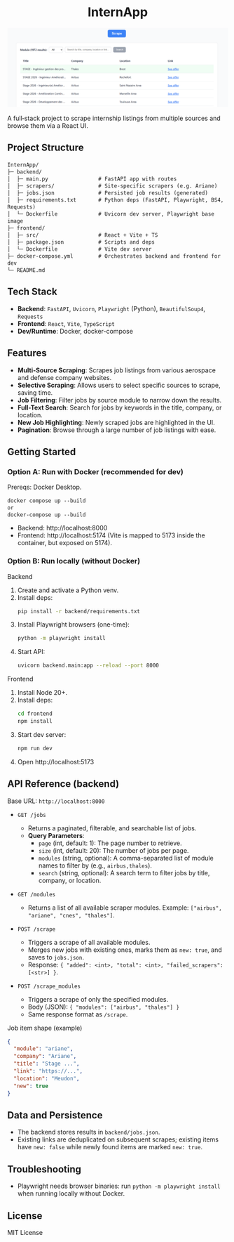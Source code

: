 <h1 align="center">InternApp</h1>

<p align="center">
  <img src="./assets/screenshot.png" alt="InternApp" width="900"/>
</p>

A full‑stack project to scrape internship listings from multiple sources and browse them via a React UI.

## Project Structure

```
InternApp/
├─ backend/
│  ├─ main.py                # FastAPI app with routes
│  ├─ scrapers/              # Site-specific scrapers (e.g. Ariane)
│  ├─ jobs.json              # Persisted job results (generated)
│  ├─ requirements.txt       # Python deps (FastAPI, Playwright, BS4, Requests)
│  └─ Dockerfile             # Uvicorn dev server, Playwright base image
├─ frontend/
│  ├─ src/                   # React + Vite + TS
│  ├─ package.json           # Scripts and deps
│  └─ Dockerfile             # Vite dev server
├─ docker-compose.yml        # Orchestrates backend and frontend for dev
└─ README.md
```

## Tech Stack

- **Backend**: `FastAPI`, `Uvicorn`, `Playwright` (Python), `BeautifulSoup4`, `Requests`
- **Frontend**: `React`, `Vite`, `TypeScript`
- **Dev/Runtime**: Docker, docker-compose

## Features

- **Multi-Source Scraping**: Scrapes job listings from various aerospace and defense company websites.
- **Selective Scraping**: Allows users to select specific sources to scrape, saving time.
- **Job Filtering**: Filter jobs by source module to narrow down the results.
- **Full-Text Search**: Search for jobs by keywords in the title, company, or location.
- **New Job Highlighting**: Newly scraped jobs are highlighted in the UI.
- **Pagination**: Browse through a large number of job listings with ease.

## Getting Started

### Option A: Run with Docker (recommended for dev)

Prereqs: Docker Desktop.

```
docker compose up --build
or
docker-compose up --build
```

- Backend: http://localhost:8000
- Frontend: http://localhost:5174 (Vite is mapped to 5173 inside the container, but exposed on 5174).


### Option B: Run locally (without Docker)

Backend
1. Create and activate a Python venv.
2. Install deps:
   ```bash
   pip install -r backend/requirements.txt
   ```
3. Install Playwright browsers (one-time):
   ```bash
   python -m playwright install
   ```
4. Start API:
   ```bash
   uvicorn backend.main:app --reload --port 8000
   ```

Frontend
1. Install Node 20+.
2. Install deps:
   ```bash
   cd frontend
   npm install
   ```
3. Start dev server:
   ```bash
   npm run dev
   ```
4. Open http://localhost:5173

## API Reference (backend)

Base URL: `http://localhost:8000`

- `GET /jobs`
  - Returns a paginated, filterable, and searchable list of jobs.
  - **Query Parameters**:
    - `page` (int, default: 1): The page number to retrieve.
    - `size` (int, default: 20): The number of jobs per page.
    - `modules` (string, optional): A comma-separated list of module names to filter by (e.g., `airbus,thales`).
    - `search` (string, optional): A search term to filter jobs by title, company, or location.

- `GET /modules`
  - Returns a list of all available scraper modules. Example: `["airbus", "ariane", "cnes", "thales"]`.

- `POST /scrape`
  - Triggers a scrape of all available modules.
  - Merges new jobs with existing ones, marks them as `new: true`, and saves to `jobs.json`.
  - Response: `{ "added": <int>, "total": <int>, "failed_scrapers": [<str>] }`.

- `POST /scrape_modules`
  - Triggers a scrape of only the specified modules.
  - Body (JSON): `{ "modules": ["airbus", "thales"] }`
  - Same response format as `/scrape`.

Job item shape (example)
```json
{
  "module": "ariane",
  "company": "Ariane",
  "title": "Stage ...",
  "link": "https://...",
  "location": "Meudon",
  "new": true
}
```


## Data and Persistence

- The backend stores results in `backend/jobs.json`.
- Existing links are deduplicated on subsequent scrapes; existing items have `new: false` while newly found items are marked `new: true`.

## Troubleshooting

- Playwright needs browser binaries: run `python -m playwright install` when running locally without Docker.

## License

MIT License
